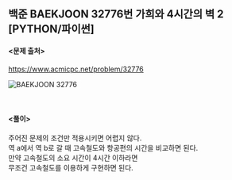 ## 백준 BAEKJOON 32776번 가희와 4시간의 벽 2 [PYTHON/파이썬]

#### <문제 출처><br>
https://www.acmicpc.net/problem/32776

![BAEKJOON 32776](https://img1.daumcdn.net/thumb/R1280x0/?scode=mtistory2&fname=https%3A%2F%2Fblog.kakaocdn.net%2Fdn%2FE43C3%2FbtsLPrQ16hH%2FvEctzBIagQsyY2F2Hk28W0%2Fimg.png)

<br>

#### <풀이><br>

주어진 문제의 조건만 적용시키면 어렵지 않다.  
역 a에서 역 b로 갈 때 고속철도와 항공편의 시간을 비교하면 된다.  
만약 고속철도의 소요 시간이 4시간 이하라면  
무조건 고속철도를 이용하게 구현하면 된다.  